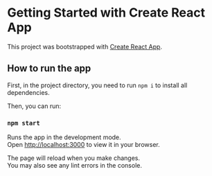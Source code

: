 # Getting Started with Create React App

This project was bootstrapped with [Create React App](https://github.com/facebook/create-react-app).

## How to run the app

First, in the project directory, you need to run `npm i` to install all dependencies.

Then, you can run:

### `npm start`

Runs the app in the development mode.\
Open [http://localhost:3000](http://localhost:3000) to view it in your browser.

The page will reload when you make changes.\
You may also see any lint errors in the console.
